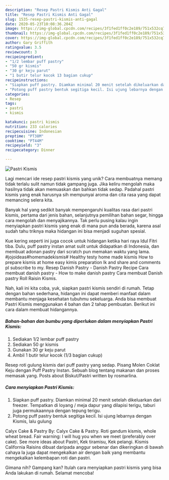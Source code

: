 ```yaml
---
description: "Resep Pastri Kismis Anti Gagal"
title: "Resep Pastri Kismis Anti Gagal"
slug: 1535-resep-pastri-kismis-anti-gagal
date: 2020-05-23T10:08:36.204Z
image: https://img-global.cpcdn.com/recipes/3f1fed1ff0c2e189/751x532cq70/pastri-kismis-foto-resep-utama.jpg
thumbnail: https://img-global.cpcdn.com/recipes/3f1fed1ff0c2e189/751x532cq70/pastri-kismis-foto-resep-utama.jpg
cover: https://img-global.cpcdn.com/recipes/3f1fed1ff0c2e189/751x532cq70/pastri-kismis-foto-resep-utama.jpg
author: Gary Griffith
ratingvalue: 3.5
reviewcount: 3
recipeingredient:
- "1/2 lembar puff pastry"
- "50 gr kismis"
- "30 gr keju parut"
- "1 butir telur kocok 13 bagian cukup"
recipeinstructions:
- "Siapkan puff pastry. Diamkan minimal 20 menit setelah dikeluarkan dari freezer. Tempatkan di loyang / meja dapur yang dilapisi terigu, taburi juga permukaannya dengan tepung terigu."
- "Potong puff pastry bentuk segitiga kecil. Isi ujung lebarnya dengan Kismis, lalu gulung"
categories:
- Resep
tags:
- pastri
- kismis

katakunci: pastri kismis 
nutrition: 233 calories
recipecuisine: Indonesian
preptime: "PT38M"
cooktime: "PT44M"
recipeyield: "3"
recipecategory: Dinner

---
```



![Pastri Kismis](https://img-global.cpcdn.com/recipes/3f1fed1ff0c2e189/751x532cq70/pastri-kismis-foto-resep-utama.jpg)

Lagi mencari ide resep pastri kismis yang unik? Cara membuatnya memang tidak terlalu sulit namun tidak gampang juga. Jika keliru mengolah maka hasilnya tidak akan memuaskan dan bahkan tidak sedap. Padahal pastri kismis yang enak harusnya sih mempunyai aroma dan cita rasa yang dapat memancing selera kita.

Banyak hal yang sedikit banyak mempengaruhi kualitas rasa dari pastri kismis, pertama dari jenis bahan, selanjutnya pemilihan bahan segar, hingga cara mengolah dan menyajikannya. Tak perlu pusing kalau ingin menyiapkan pastri kismis yang enak di mana pun anda berada, karena asal sudah tahu triknya maka hidangan ini bisa menjadi suguhan spesial.

Kue kering xeperti ini juga cocok untuk hidangan ketika hari raya Idul Fitri tiba. Dulu, puff pastry instan amat sulit untuk didapatkan di Indonesia, dan membuat adonan pastry dari scratch pun memakan waktu yang lama. #jojoideas#homemadekismis# Healthy testy home made kismis How to prepare kismis at home easy kimis preparation lk and share and comments pl subscribe to my. Resep Danish Pastry - Danish Pastry Recipe Cara membuat danish pastry - How to make danish pastry Cara membuat Danish pastry Roll Raisin Kismis.


Nah, kali ini kita coba, yuk, siapkan pastri kismis sendiri di rumah. Tetap dengan bahan sederhana, hidangan ini dapat memberi manfaat dalam membantu menjaga kesehatan tubuhmu sekeluarga. Anda bisa membuat Pastri Kismis menggunakan 4 bahan dan 2 tahap pembuatan. Berikut ini cara dalam membuat hidangannya.

<!--inarticleads1-->

##### Bahan-bahan dan bumbu yang diperlukan dalam menyiapkan Pastri Kismis:

1. Sediakan 1/2 lembar puff pastry
1. Sediakan 50 gr kismis
1. Gunakan 30 gr keju parut
1. Ambil 1 butir telur kocok (1/3 bagian cukup)


Resep roti gulung kismis dari puff pastry yang sedap. Pisang Molen Coklat Keju dengan Puff Pastry Instan. Sebuah blog tentang makanan dan proses memasak yang. Posts about Biskut/Pastri written by rosmarlina. 

<!--inarticleads2-->

##### Cara menyiapkan Pastri Kismis:

1. Siapkan puff pastry. Diamkan minimal 20 menit setelah dikeluarkan dari freezer. Tempatkan di loyang / meja dapur yang dilapisi terigu, taburi juga permukaannya dengan tepung terigu.
1. Potong puff pastry bentuk segitiga kecil. Isi ujung lebarnya dengan Kismis, lalu gulung


Calyx Cake &amp; Pastry By: Calyx Cake &amp; Pastry. Roti gandum kismis, whole wheat bread. Fair warning: I will hug you when we meet (preferably over cake). See more ideas about Pastri, Kek tiramisu, Kek pelangi. Kismis California Raisins dibuat daripada anggur sebenar dan dikeringkan di bawah cahaya Ia juga dapat mengekalkan air dengan baik yang membantu mengekalkan kelembapan roti dan pastri. 

Gimana nih? Gampang kan? Itulah cara menyiapkan pastri kismis yang bisa Anda lakukan di rumah. Selamat mencoba!
